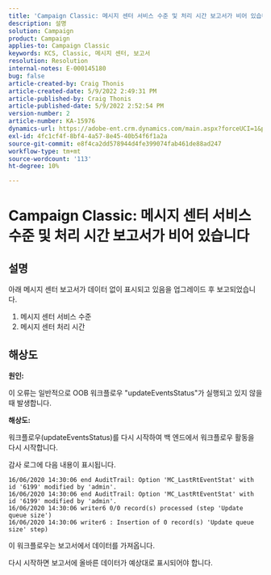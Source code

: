 ```yaml
---
title: 'Campaign Classic: 메시지 센터 서비스 수준 및 처리 시간 보고서가 비어 있습니다.'
description: 설명
solution: Campaign
product: Campaign
applies-to: Campaign Classic
keywords: KCS, Classic, 메시지 센터, 보고서
resolution: Resolution
internal-notes: E-000145180
bug: false
article-created-by: Craig Thonis
article-created-date: 5/9/2022 2:49:31 PM
article-published-by: Craig Thonis
article-published-date: 5/9/2022 2:52:54 PM
version-number: 2
article-number: KA-15976
dynamics-url: https://adobe-ent.crm.dynamics.com/main.aspx?forceUCI=1&pagetype=entityrecord&etn=knowledgearticle&id=7f60453b-a7cf-ec11-a7b5-00224809c196
exl-id: 4fc1cf4f-8bf4-4a57-8e45-40b54f6f1a2a
source-git-commit: e8f4ca2dd578944d4fe399074fab461de88ad247
workflow-type: tm+mt
source-wordcount: '113'
ht-degree: 10%

---
```


# Campaign Classic: 메시지 센터 서비스 수준 및 처리 시간 보고서가 비어 있습니다

## 설명


아래 메시지 센터 보고서가 데이터 없이 표시되고 있음을 업그레이드 후 보고되었습니다.

1. 메시지 센터 서비스 수준
2. 메시지 센터 처리 시간


## 해상도


<b>원인: </b>

이 오류는 일반적으로 OOB 워크플로우 &quot;updateEventsStatus&quot;가 실행되고 있지 않을 때 발생합니다.

<b>해상도:</b>

워크플로우(updateEventsStatus)를 다시 시작하여 백 엔드에서 워크플로우 활동을 다시 시작합니다.

감사 로그에 다음 내용이 표시됩니다.


```
16/06/2020 14:30:06 end AuditTrail: Option 'MC_LastRtEventStat' with id '6199' modified by 'admin'.
16/06/2020 14:30:06 end AuditTrail: Option 'MC_LastRtEventStat' with id '6199' modified by 'admin'.
16/06/2020 14:30:06 writer6 0/0 record(s) processed (step 'Update queue size')
16/06/2020 14:30:06 writer6 : Insertion of 0 record(s) 'Update queue size' step)
```


이 워크플로우는 보고서에서 데이터를 가져옵니다.

다시 시작하면 보고서에 올바른 데이터가 예상대로 표시되어야 합니다.
